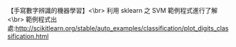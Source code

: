 【手寫數字辨識的機器學習】<\br>
利用 sklearn 之 SVM 範例程式進行了解<\br>
範例程式出處:http://scikitlearn.org/stable/auto_examples/classification/plot_digits_classification.html